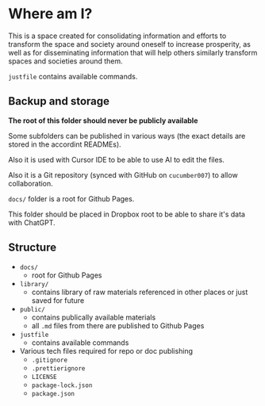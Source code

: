 # Where am I?

This is a space created for consolidating information and efforts to transform the space and society around oneself to increase prosperity, as well as for disseminating information that will help others similarly transform spaces and societies around them.

`justfile` contains available commands.

## Backup and storage

**The root of this folder should never be publicly available**

Some subfolders can be published in various ways (the exact details are stored in the accordint READMEs).

Also it is used with Cursor IDE to be able to use AI to edit the files.

Also it is a Git repository (synced with GitHub on `cucumber007`) to allow collaboration.

`docs/` folder is a root for Github Pages.

This folder should be placed in Dropbox root to be able to share it's data with ChatGPT.

## Structure

- `docs/`
    - root for Github Pages
- `library/`
    - contains library of raw materials referenced in other places or just saved for future
- `public/`
    - contains publically available materials
    - all `.md` files from there are published to Github Pages
- `justfile`
    - contains available commands
- Various tech files required for repo or doc publishing
    - `.gitignore`
    - `.prettierignore`
    - `LICENSE`
    - `package-lock.json`
    - `package.json`
    



